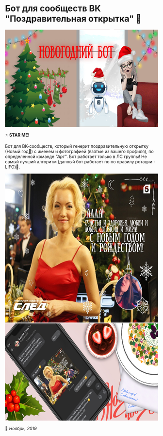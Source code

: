 # Бот для сообществ ВК "Поздравительная открытка" :santa:

<img src="https://github.com/BeautifulDirt/bot_new_year/blob/main/banner.jpg" data-canonical-src="https://github.com/BeautifulDirt/bot_new_year/blob/main/banner.jpg" width="640" height="320" />

:star: **STAR ME!**

Бот для ВК-сообществ, который генерит поздравительную открытку (Новый год:christmas_tree:) с именем и фотографией (взятые из вашего профиля), по определенной команде *"Арт"*. Бот работает только в ЛС группы! Не самый лучший алгоритм (данный бот работает по по правилу ротации - LIFO):hankey:.

<img src="https://github.com/BeautifulDirt/bot_new_year/blob/main/img_result.jpg" data-canonical-src="https://github.com/BeautifulDirt/bot_new_year/blob/main/img_result.jpg" width="640" height="490" />

 <img src="https://github.com/BeautifulDirt/bot_new_year/blob/main/footer.jpg" data-canonical-src="https://github.com/BeautifulDirt/bot_new_year/blob/main/footer.jpg" width="640" height="320" />

:calendar: *Ноябрь, 2019*
